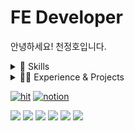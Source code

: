 # FE Developer
안녕하세요! 천정호입니다.

<details>
    <summary>📓 Skills</summary>
    
- HTML5, CSS3, Javascript(ES6+), Typescript, Dart
- React.js, Redux(React-redux, React-toolkit), socket.io
- Sass, Styled-Components, framer motion
- React Native, Next.js

</details>
<details>
    <summary>🧑‍💻 Experience & Projects</summary>
  
### Capston Project
유어 보이스(User Voice)(2019.3)
### 미식한 고독가
SW마에스트로(2020.6)
[https://github.com/Jungho-Cheon/MSG-app](https://github.com/Jungho-Cheon/MSG-app)
### [TALKI](https://talki.link) (WIP)
사이드 프로젝트 (2021.1) 
[https://github.com/Jungho-Cheon/chat-app](https://github.com/Jungho-Cheon/chat-app)
<div align="center">

  
</details>

[![hit](https://hits.seeyoufarm.com/api/count/incr/badge.svg?url=https%3A%2F%2Fgithub.com%2FJungho-Cheon&count_bg=%2379C83D&title_bg=%23555555&icon=&icon_color=%23E7E7E7&title=hits&edge_flat=false)](https://hits.seeyoufarm.com)
[![notion](https://img.shields.io/badge/notion-study--blog-yellow?style=flat)](https://www.notion.so/junghothethousand/0cee1f5e751a4db4ab750d481cce223d)
<p>
  <a href="https://en.wikipedia.org/wiki/HTML"><img src="https://img.shields.io/badge/html5-%23E34F26.svg?style=for-the-badge&logo=html5&logoColor=white" /></a>
  <a href="https://www.youtube.com/watch?v=aHUtMbJw8iA"><img src="https://img.shields.io/badge/css3-%231572B6.svg?style=for-the-badge&logo=css3&logoColor=white" /></a>
  <a href="https://jsisweird.com/"><img src="https://img.shields.io/badge/javascript-%23323330.svg?style=for-the-badge&logo=javascript&logoColor=%23F7DF1E" /></a>
  <a href="https://www.typescriptlang.org/"><img src="https://img.shields.io/badge/typescript-%23007ACC.svg?style=for-the-badge&logo=typescript&logoColor=white" /></a>
  <a href="https://ko.reactjs.org/"><img src="https://img.shields.io/badge/react-%2320232a.svg?style=for-the-badge&logo=react&logoColor=%2361DAFB" /></a>
  <a href="https://redux-toolkit.js.org/"><img src="https://img.shields.io/badge/Reduxtoolkit-%23593d88.svg?style=for-the-badge&logo=redux&logoColor=white" /></a>
</p>
